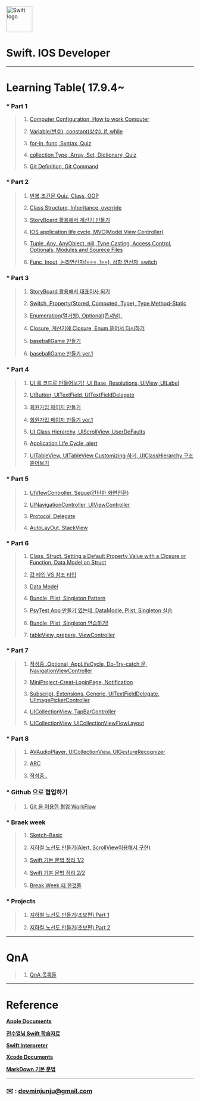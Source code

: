 
<img src="https://swift.org/assets/images/swift.svg" alt="Swift logo" height="70" >


# Swift. IOS Developer 


--- 



# Learning Table( 17.9.4~

### *  **Part 1**

> 1. [Computer Configuration, How to work Computer](/study/1_17-9-4.md)
> 
> 2. [Variable(변수), constant(상수), if, while](/study/2_17-9-5.md)
> 
> 3. [for-in, func, Syntax, Quiz](/study/3_17-9-6.md)
> 
> 4. [collection Type, Array, Set, Dictionary, Quiz](/study/4_17-9-7.md)
>
> 5. [Git Definition, Git Command](/study/5_17-9-8_git.md)

### *  **Part 2**

> 1. [반복,조건문 Quiz, Class, OOP](/study/6_17-9-11.md)
> 
> 2. [Class Structure, Inheritance, override](/study/7_17-9-13.md)
> 
> 3. [StoryBoard 활용해서 계산기 만들기](/study/8_17-9-14.md)
> 
> 4. [IOS application life cycle, MVC(Model View Controller)](/study/9_17-9-15.md)
> 
> 5. [Tuple, Any, AnyObject, nill, Type Casting, Access Control, Optionals, Modules and Sourece Files](/study/10_17-9-16.md)
> 
> 6. [Func, Inout, 논리연산자(===, !==), 삼항 연산자, switch](/study/11_17-9-16.md)


### *  **Part 3**

> 1. [StoryBoard 활용해서 대표이사 되기](/study/12_17-9-18.md)
>
> 2. [Switch, Property(Stored, Computed, Type), Type Method-Static](/study/13_17-9-18.md)
>
> 3. [Enumeration(열거형), Optional(옵셔널), ](/study/14_17-9-19.md)
> 
> 4. [Closure, 계산기에 Closure, Enum 뜯어서 다시하기](/study/15_17-9-20.md)
> 
> 5. [baseballGame 만들기](/study/16_17-9-21.md)
> 
> 6. [baseballGame 만들기 ver.1](/study/16-1_17-9-21.md)


### *  **Part 4** 

> 1. [UI 를 코드로 만들어보기!, UI Base, Resolutions, UIView, UILabel](/study/17_17-9-25.md)
> 
> 2. [UIButton, UITextField, UITextFieldDelegate](/study/18_17-9-26.md)
> 
> 3. [회원가입 페이지 만들기](/study/19_17-9-27.md)
> 
> 4. [회원가입 페이지 만들기 ver.1](/study/19-1_17-9-27.md)
> 
> 5. [UI Class Hierarchy, UIScrollView, UserDeFaults](/study/20_17-9-28.md)
> 
> 6. [Application Life Cycle, alert](/study/20-1_17-9-28.md)
> 
> 7. [UITableView, UITableView Customizing 하기, UIClassHierarchy 구조 뜯어보기](/study/21_17-9-29.md)
 
### *  **Part 5** 

> 1. [UIVIewController, Segue(간단한 화면전환)](/study/22_17-10-10.md)
> 
> 2. [UINavigationController, UIViewController](/study/23_17-10-11.md)
> 
> 3. [Protocol, Delegate](/study/24_17-10-12.md)
> 
> 4. [AutoLayOut, StackView](/study/25_17-10-13-AutoLayout.md)


### *  **Part 6** 

> 1. [Class, Struct, Setting a Default Property Value with a Closure or Function, Data Model on Struct](/study/26_17-10-16-Class-Struct.md)
> 
> 2. [값 타입 VS 참조 타입 ](/study/27_17-10-16-Class-Struct.md)
> 
> 3. [Data Model](/study/28_17-10-17-Data-Modeling.md)
> 
> 4. [Bundle, Plist, Singleton Pattern](/study/29_17-10-18-Bundle-Plist-Singletone-Pattern.md)
> 
> 5. [PsyTest App 만들기 였는데, DataModle, Plist, Singleton 실습](/study/30_17-10-18-PsyTest.md)
> 
> 6. [Bundle, Plist, Singleton 연습하기!](/study/31_17-10-19-prectice-Bundle-Plist-Singleton.md)
> 
> 7. [tableView, prepare, ViewController](/study/32_17-10-20-tableView.md)



### *  **Part 7** 

> 1. [작성중..Optional, AppLifeCycle, Do-Try-catch 문, NavigationViewController](/study/34_17-10-23-all-review.md)
> 
> 2. [MiniProject-Creat-LoginPage, Notification](/study/35_17-10-24-Combine-Project.md)
> 
> 3. [Subscript, Extensions, Generic, UITextFieldDelegate, UIImagePickerController](/study/36_17-10-25-Subscript-Extensions-Generic-UITextFieldDelegate-UIImagePickerController.md)
> 
> 4. [UICollectionView, TapBarController](/study/37_17-10-26-musicfile.md)
> 
> 5. [UICollectionView, UICollectionViewFlowLayout](/study/38_17-10-27-CollectionView-gesture.md)
> 

### *  **Part 8** 

> 1. [AVAudioPlayer, UICollectionView, UIGestureRecognizer](/study/39_17-10-30-AVAudioPlayer-UICollectionView-UIGestureRecognizer.md)
> 
> 2. [ARC](/study/40_17-10-31-ARC.md)
> 
> 3. [작성중..](/study/41) 




### *  **Github 으로 협업하기** 

> 1. [Git 을 이용한 협업 WorkFlow](/study/0_17-10-28-github-recture.md)
> 




### *  **Braek week** 

> 1. [Sketch-Basic](/breakweek/sketch.md)
> 
> 2. [지하철 노선도 만들기(Alert, ScrollView이용해서 구현)](/breakweek/CreatSubway.md)
> 
> 3. [Swift 기본 문법 정리 1/2](/breakweek/2017-10-9-online.md)
> 
> 4. [Swift 기본 문법 정리 2/2](/breakweek/2017-10-10-online.md)
> 
> 5. [Break Week 때 한것들](/breakweek/breakWeek.md)



### * **Projects** 

> 1. [지하철 노선도 만들기(초보편) Part 1](https://devminjun.github.io/blog/CreatSubway-ver1)
> 
> 2. [지하철 노선도 만들기(초보편) Part 2](https://devminjun.github.io/blog/CreatSubway-ver2)
> 
> 





---


# QnA

> 1. [QnA 목록들](/study/QnA.md)

 



---


# Reference 

**[Apple Documents](https://developer.apple.com/library/content/documentation/Swift/Conceptual/Swift_Programming_Language/)**

**[전수열님 Swift 학습자료](https://devxoul.gitbooks.io/ios-with-swift-in-40-hours/content/)**

**[Swift Interpreter](https://swift.sandbox.bluemix.net/#/repl)**

**[Xcode Documents](http://help.apple.com/xcode/mac/9.0/#/)**

**[MarkDown 기본 문법](/study/2017-10-13-markdown.md)**

---



### **:envelope:**  : <devminjunju@gmail.com>

